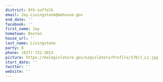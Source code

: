 ```yaml
---
district: 8th-suffolk
email: Jay.Livingstone@mahouse.gov
end_date: ''
facebook: ''
first_name: Jay
hometown: Boston
house_url: ''
last_name: Livingstone
party: D
phone: (617) 722-2013
picture: https://malegislature.gov/Legislators/Profile/170/J_L1.jpg
start_date: ''
twitter: ''
website: ''
---
```

